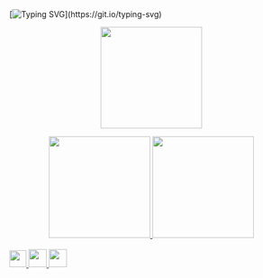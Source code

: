 ##
[![Typing SVG](https://readme-typing-svg.herokuapp.com/?color=aaa9bb&size=35&center=true&vCenter=true&width=1000&lines=Hi+there,+my+name+is+Camila+Ferreira+de+Almeida;and+welcome+to+my+Github+profile!)](https://git.io/typing-svg)

<p align="center">
 <img src="https://i.pinimg.com/originals/f3/38/8f/f3388f13dd3d78169cf2cb49e51d3b46.jpg" height="180cm">
</p>



<div align="center">
 <a href="https://github.com/jkvua">
  <img height="180em" src="https://github-readme-stats.vercel.app/api/top-langs/?username=jkvua&layout=compact&langs_count=7&theme=midnight-purple"/>
  <img height="180em" src="https://github-readme-stats.vercel.app/api?username=jkvua&show_icons=true&theme=dark&include_all_commits=true&count_private=true"/>
</div>

 <div style="display: inline_block"><br>
  <img height="30em" src="https://cdn.jsdelivr.net/gh/devicons/devicon/icons/vuejs/vuejs-original.svg" />
  <img height="32em" src="https://cdn.jsdelivr.net/gh/devicons/devicon/icons/python/python-original.svg" />
  <img height="32em" src="https://cdn.jsdelivr.net/gh/devicons/devicon/icons/django/django-plain.svg" />
 </div>
